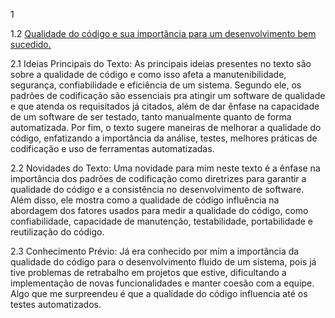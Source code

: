 1

1.2 [Qualidade do código e sua importância para um desenvolvimento bem sucedido.](https://bring.com.br/blog/qualidade-do-codigo-e-sua-importancia-para-um-desenvolvimento-bem-sucedido/)

2.1 Ideias Principais do Texto:
	As principais ideias presentes no texto são sobre a qualidade de código e como isso afeta a manutenibilidade, segurança, confiabilidade e eficiência de um sistema. Segundo ele, os padrões de codificação são essenciais pra atingir um software de qualidade e que atenda os requisitados já citados, além de dar ênfase na capacidade de um software de ser testado, tanto manualmente quanto de forma automatizada. Por fim, o texto sugere maneiras de melhorar a qualidade do código, enfatizando a importância da análise, testes, melhores práticas de codificação e uso de ferramentas automatizadas.

2.2 Novidades do Texto:
	Uma novidade para mim neste texto é a ênfase na importância dos padrões de codificação como diretrizes para garantir a qualidade do código e a consistência no desenvolvimento de software. Além disso, ele mostra como a qualidade de código influência na abordagem dos fatores usados para medir a qualidade do código, como confiabilidade, capacidade de manutenção, testabilidade, portabilidade e reutilização do código.

2.3 Conhecimento Prévio:
	Já era conhecido por mim a importância da qualidade do código para o desenvolvimento fluido de um sistema, pois já tive problemas de retrabalho em projetos que estive, dificultando a implementação de novas funcionalidades e manter coesão com a equipe. Algo que me surpreendeu é que a qualidade do código influencia até os testes automatizados.
